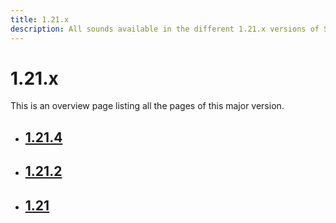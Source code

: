 ```yaml
---
title: 1.21.x
description: All sounds available in the different 1.21.x versions of Spigot.
---
```


# 1.21.x

This is an overview page listing all the pages of this major version.

<div class="grid cards" markdown>

- ## [1.21.4](1.21.4.md)
- ## [1.21.2](1.21.2.md)
- ## [1.21](1.21.md)

</div>